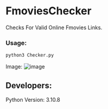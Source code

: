 # FmoviesChecker
Checks For Valid Online Fmovies Links.

### Usage:
```python
python3 Checker.py
```

Image:
![image](https://github.com/UrFingPoor/FmoviesChecker/assets/73680704/a9240d70-8052-4366-ab50-1ca54200b6bc)

## Developers:
Python Version: 3.10.8
